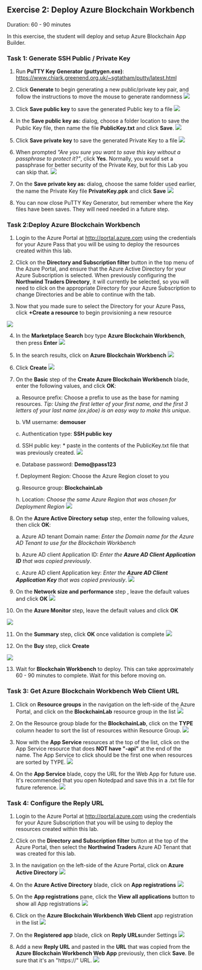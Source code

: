 ## Exercise 2: Deploy Azure Blockchain Workbench
Duration: 60 - 90 minutes

In this exercise, the student will deploy and setup Azure Blockchain App Builder.

### Task 1: Generate SSH Public / Private Key
1. Run **PuTTY Key Generator** **(puttygen.exe)**:
<https://www.chiark.greenend.org.uk/~sgtatham/putty/latest.html>

2. Click **Generate** to begin generating a new public/private key pair, and follow the instructions to move the mouse to generate randomness
![](https://github.com/ceteongvanness/eventdemo/blob/master/Azure%20Blockchain%20Workshop/Image/B1.png)

3. Click **Save public key** to save the generated Public key to a file
![](https://github.com/ceteongvanness/eventdemo/blob/master/Azure%20Blockchain%20Workshop/Image/B2.png)

4. In the **Save public key as:** dialog, choose a folder location to save the Public Key file, then name the file **PublicKey.txt** and click **Save**.
![](https://github.com/ceteongvanness/eventdemo/blob/master/Azure%20Blockchain%20Workshop/Image/B3.png)

5. Click **Save private key** to save the generated Private Key to a file
![](https://github.com/ceteongvanness/eventdemo/blob/master/Azure%20Blockchain%20Workshop/Image/B4.png)

6. When prompted *"Are you sure you want to save this key without a passphrase to protect it?"*, click **Yes**. Normally, you would set a passphrase for better security of the Private Key, but for this Lab you can skip that.
![](https://github.com/ceteongvanness/eventdemo/blob/master/Azure%20Blockchain%20Workshop/Image/B5.png)

7. On the **Save private key as:** dialog, choose the same folder used earlier, the name the Private Key file **PrivateKey.ppk** and click **Save**
![](https://github.com/ceteongvanness/eventdemo/blob/master/Azure%20Blockchain%20Workshop/Image/B6.png)

8. You can now close PuTTY Key Generator, but remember where the Key files have been saves. They will need needed in a future step.

### Task 2:Deploy Azure Blockchain Workbench
1. Login to the Azure Portal at <http://portal.azure.com> using the credentials for your Azure Pass that you will be using to deploy the resources created within this lab.

2. Click on the **Directory and Subscription filter** button in the top menu of the Azure Portal, and ensure that the Azure Active Directory for your Azure Subscription is selected. When previously configuring the **Northwind Traders Directory**, it will currently be selected, so you will need to click on the appropriate Directory for your Azure Subscription to change Directories and be able to continue with the tab.

3. Now that you made sure to select the Directory for your Azure Pass, click **+Create a resource** to begin provisioning a new resource

![](https://github.com/ceteongvanness/eventdemo/blob/master/Azure%20Blockchain%20Workshop/Image/B8.png)

4. In the **Marketplace Search** boy type **Azure Blockchain Workbench**, then press **Enter**
![](https://github.com/ceteongvanness/eventdemo/blob/master/Azure%20Blockchain%20Workshop/Image/B9.png)

5. In the search results, click on **Azure Blockchain Workbench**
![](https://github.com/ceteongvanness/eventdemo/blob/master/Azure%20Blockchain%20Workshop/Image/B10.png)

6. Click **Create**
![](https://github.com/ceteongvanness/eventdemo/blob/master/Azure%20Blockchain%20Workshop/Image/B11.png)

7. On the **Basic** step of the **Create Azure Blockchain Workbench** blade, enter the following values, and click **OK**:

	a. Resource prefix: Choose a prefix to use as the base for naming resources.
	*Tip: Using the first letter of your first name, and the first 3 letters of your last name (ex.jdoe) is an easy way to make this unique*.

    b. VM username: **demouser**

	c. Authentication type: **SSH public key**

    d. SSH public key: * paste in the contents of the PublicKey.txt file that was previously created.
![](https://github.com/ceteongvanness/eventdemo/blob/master/Azure%20Blockchain%20Workshop/Image/B12.png)

	e. Database password: **Demo@pass123**
    
    f. Deployment Region: Choose the Azure Region closet to you
    
    g. Resource group: **BlockchainLab**
    
    h. Location: *Choose the same Azure Region that was chosen for Deployment Region*
    ![](https://github.com/ceteongvanness/eventdemo/blob/master/Azure%20Blockchain%20Workshop/Image/B13.png)
    
8. On the **Azure Active Directory setup** step, enter the following values, then click **OK**:

	a. Azure AD tenant Domain name: *Enter the Domain name for the Azure AD Tenant to use for the Blockchain Workbench*
    
    b. Azure AD client Application ID: *Enter the **Azure AD Client Application ID** that was copied previously*.
    
    c. Azure AD client Application key: *Enter the **Azure AD Client Application Key** that was copied previously*.
![](https://github.com/ceteongvanness/eventdemo/blob/master/Azure%20Blockchain%20Workshop/Image/B14.png)

9. On the **Network size and performance** step , leave the default values and click **OK**
![](https://github.com/ceteongvanness/eventdemo/blob/master/Azure%20Blockchain%20Workshop/Image/B15.png)

10. On the **Azure Monitor** step, leave the default values and click **OK**

![](https://github.com/ceteongvanness/eventdemo/blob/master/Azure%20Blockchain%20Workshop/Image/B16.png)

11. On the **Summary** step, click **OK** once validation is complete
 ![](https://github.com/ceteongvanness/eventdemo/blob/master/Azure%20Blockchain%20Workshop/Image/B17.png)

12. On the **Buy** step, click **Create**

![](https://github.com/ceteongvanness/eventdemo/blob/master/Azure%20Blockchain%20Workshop/Image/B18.png)

13. Wait for **Blockchain Workbench** to deploy. This can take approximately 60 - 90 minutes to complete. Wait for this before moving on.

### Task 3: Get Azure Blockchain Workbench Web Client URL
1. Click on **Resource groups** in the navigation on the left-side of the Azure Portal, and click on the **BlockchainLab** resource group in the list
![](https://github.com/ceteongvanness/eventdemo/blob/master/Azure%20Blockchain%20Workshop/Image/B19.png)

2. On the Resource group blade for the **BlockchainLab**, click on the **TYPE** column header to sort the list of resources within Resource Group.
![](https://github.com/ceteongvanness/eventdemo/blob/master/Azure%20Blockchain%20Workshop/Image/B20.png)

3. Now with the **App Service** resources at the top of the list, click on the App Service resource that does **NOT have "-api"** at the end of the name. The App Service to click should be the first one when resources are sorted by TYPE.
![](https://github.com/ceteongvanness/eventdemo/blob/master/Azure%20Blockchain%20Workshop/Image/B21.png)

4. On the **App Service** blade, copy the URL for the Web App for future use. It's recommended that you open Notedpad and save this in a .txt file for future reference.
![](https://github.com/ceteongvanness/eventdemo/blob/master/Azure%20Blockchain%20Workshop/Image/B22.png)

### Task 4: Configure the Reply URL
1. Login to the Azure Portal at <http://portal.azure.com> using the credentials for your Azure Subscription that you will be using to deploy the resources created within this lab.
2. Click on the **Directory and Subscription filter** button at the top of the Azure Portal, then select the **Northwind Traders** Azure AD Tenant that was created for this lab.

3. In the navigation on the left-side of the Azure Portal, click on **Azure Active Directory**
![](https://github.com/ceteongvanness/eventdemo/blob/master/Azure%20Blockchain%20Workshop/Image/B23.png)

4. On the **Azure Active Directory** blade, click on **App registrations**
![](https://github.com/ceteongvanness/eventdemo/blob/master/Azure%20Blockchain%20Workshop/Image/B24.png)

5. On the **App registrations** pane, click the **View all applications** button to show all App registrations
![](https://github.com/ceteongvanness/eventdemo/blob/master/Azure%20Blockchain%20Workshop/Image/B25.png)

6. Click on the **Azure Blockchain Workbench Web Client** app registration in the list
![](https://github.com/ceteongvanness/eventdemo/blob/master/Azure%20Blockchain%20Workshop/Image/B26.png)

7. On the **Registered app** blade, click on **Reply URLs**under Settings
![](https://github.com/ceteongvanness/eventdemo/blob/master/Azure%20Blockchain%20Workshop/Image/B27.png)

8. Add a new **Reply URL** and pasted in the **URL** that was copied from the **Azure Blockchain Workbench Web App** previously, then click **Save**. Be sure  that it's an "https://" URL.
![](https://github.com/ceteongvanness/eventdemo/blob/master/Azure%20Blockchain%20Workshop/Image/B28.png)
	

